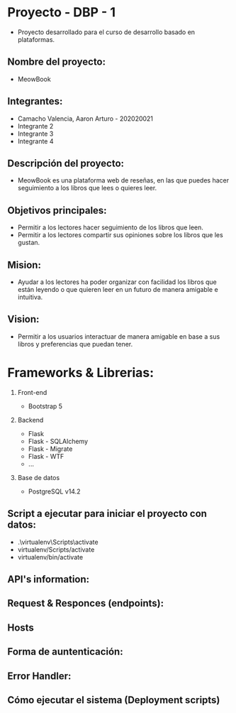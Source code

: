 # Proyecto - DBP - 1

- Proyecto desarrollado para el curso de desarrollo basado en plataformas.

## Nombre del proyecto:

- MeowBook

## Integrantes:

* Camacho Valencia, Aaron Arturo - 202020021
* Integrante 2
* Integrante 3
* Integrante 4

## Descripción del proyecto:

- MeowBook es una plataforma web de reseñas, en las que puedes hacer seguimiento a los libros
que lees o quieres leer.

## Objetivos principales:

* Permitir a los lectores hacer seguimiento de los libros que leen.
* Permitir a los lectores compartir sus opiniones sobre los libros que les gustan.

## Mision:

- Ayudar a los lectores ha poder organizar con facilidad los libros que están leyendo o que quieren leer en un futuro de manera amigable e intuitiva.

## Vision:

- Permitir a los usuarios interactuar de manera amigable en base a sus libros y preferencias que puedan tener.

# Frameworks & Librerias:

1. Front-end
    *  Bootstrap 5

2. Backend
    * Flask
    * Flask - SQLAlchemy
    * Flask - Migrate 
    * Flask - WTF
    * ...

3. Base de datos
    * PostgreSQL v14.2

## Script a ejecutar para iniciar el proyecto con datos:

- .\virtualenv\Scripts\activate
- virtualenv/Scripts/activate
- virtualenv/bin/activate

## API's information:

## Request & Responces (endpoints):

## Hosts

## Forma de auntenticación:

## Error Handler:

## Cómo ejecutar el sistema (Deployment scripts)